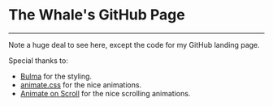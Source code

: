 # The Whale's GitHub Page
---
Note a huge deal to see here, except the code for my GitHub landing page.

Special thanks to:
- [Bulma](https://bulma.io/) for the styling.
- [animate.css](https://daneden.github.io/animate.css/) for the nice animations.
- [Animate on Scroll](https://michalsnik.github.io/aos/) for the nice scrolling animations.
